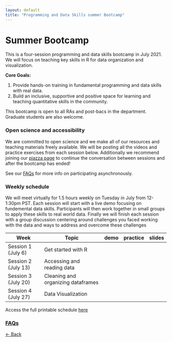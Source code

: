 ```yaml
---
layout: default
title: "Programming and Data Skills summer Bootcamp"
---
```


# Summer Bootcamp
This is a four-session programming and data skills bootcamp in July 2021. We will focus on teaching key skills in R for data organization and visualization. 

**Core Goals:** 
1) Provide hands-on training in fundamental programming and data skills with real data.
2) Build an inclusive, supportive and positive space for learning and teaching quantitative skills in the community. 

This bootcamp is open to all RAs and post-bacs in the department. Graduate students are also welcome. 
### Open science and accessibility
We are committed to open science and we make all of our resources and teaching materials freely available. We will be posting all the videos and practice exercises from each session below. Additionally we recommend joining our [piazza page](piazza.com/berkeley/summer2021/psychbootcamp) to continue the conversation between sessions and after the bootcamp has ended!  

See our [FAQs](https://ucb-psychology-quack.github.io/site/summer_bootcamp/FAQs) for more info on participating asynchronously.

### Weekly schedule

We will meet virtually for 1.5 hours weekly on Tuesday in July from 12-1:30pm PST. 
Each session will start with a live demo focusing on fundemental data skills. Participants will then work together in small groups to apply these skills to real world data. Finally we will finish each session with a group discussion centering around challenges you faced working with the data and ways to address and overcome these challenges

|  Week | Topic | demo  |  practice | slides| 
| ------|-------|------- |  ------|-------|
| Session 1 (July 6) |Get started with R| | | |
| Session 2 (July 13) |Accessing and reading data| | | |
| Session 3 (July 20)|Cleaning and organizing dataframes| | | |
| Session 4 (July 27) |Data Visualization| | | |

Access the full printable schedule [here](2021_bootcampschedule.png)

### [FAQs](https://ucb-psychology-quack.github.io/site/summer_bootcamp/FAQs)

[<- Back](https://ucb-psychology-quack.github.io/site)
